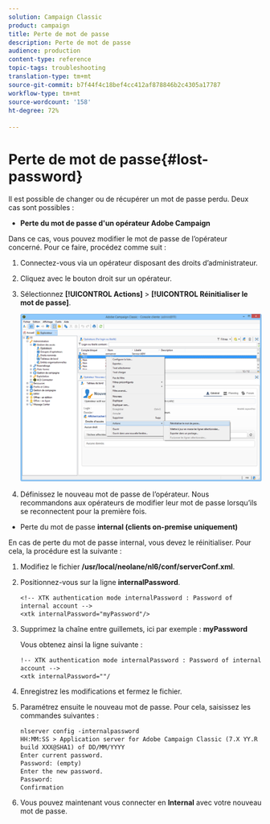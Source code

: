 ```yaml
---
solution: Campaign Classic
product: campaign
title: Perte de mot de passe
description: Perte de mot de passe
audience: production
content-type: reference
topic-tags: troubleshooting
translation-type: tm+mt
source-git-commit: b7f44f4c18bef4cc412af878846b2c4305a17787
workflow-type: tm+mt
source-wordcount: '158'
ht-degree: 72%

---
```



# Perte de mot de passe{#lost-password}

Il est possible de changer ou de récupérer un mot de passe perdu.
Deux cas sont possibles :

* **Perte du mot de passe d&#39;un opérateur Adobe Campaign**

Dans ce cas, vous pouvez modifier le mot de passe de l’opérateur concerné.
Pour ce faire, procédez comme suit :

1. Connectez-vous via un opérateur disposant des droits d’administrateur.
1. Cliquez avec le bouton droit sur un opérateur.
1. Sélectionnez **[!UICONTROL Actions]** > **[!UICONTROL Réinitialiser le mot de passe]**.

   ![](assets/operator-passwd.png)

1. Définissez le nouveau mot de passe de l’opérateur. Nous recommandons aux opérateurs de modifier leur mot de passe lorsqu’ils se reconnectent pour la première fois.

* Perte du mot de passe **internal (clients on-premise uniquement)**

En cas de perte du mot de passe internal, vous devez le réinitialiser. Pour cela, la procédure est la suivante :

1. Modifiez le fichier **/usr/local/neolane/nl6/conf/serverConf.xml**.

1. Positionnez-vous sur la ligne **internalPassword**.

   ```
   <!-- XTK authentication mode internalPassword : Password of internal account -->
   <xtk internalPassword="myPassword"/>
   ```

1. Supprimez la chaîne entre guillemets, ici par exemple : **myPassword**

   Vous obtenez ainsi la ligne suivante :

   ```
   !-- XTK authentication mode internalPassword : Password of internal account -->
   <xtk internalPassword=""/
   ```

1. Enregistrez les modifications et fermez le fichier.

1. Paramétrez ensuite le nouveau mot de passe. Pour cela, saisissez les commandes suivantes :

   ```
   nlserver config -internalpassword
   HH:MM:SS > Application server for Adobe Campaign Classic (7.X YY.R build XXX@SHA1) of DD/MM/YYYY
   Enter current password.
   Password: (empty)
   Enter the new password.
   Password: 
   Confirmation 
   ```

1. Vous pouvez maintenant vous connecter en **Internal** avec votre nouveau mot de passe.
